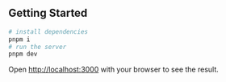 ## Getting Started

```bash
# install dependencies
pnpm i
# run the server
pnpm dev
```

Open [http://localhost:3000](http://localhost:3000) with your browser to see the result.
